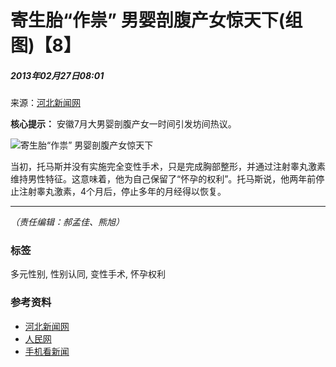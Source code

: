 # 寄生胎“作祟” 男婴剖腹产女惊天下(组图)【8】

##### 2013年02月27日08:01    
来源：[河北新闻网](http://www.hebnews.cn/)    

**核心提示：** 安徽7月大男婴剖腹产女一时间引发坊间热议。

![寄生胎“作祟” 男婴剖腹产女惊天下](http://www.people.com.cn/mediafile/pic/20130227/98/8583184305229360794.jpg)

当初，托马斯并没有实施完全变性手术，只是完成胸部整形，并通过注射睾丸激素维持男性特征。这意味着，他为自己保留了“怀孕的权利”。托马斯说，他两年前停止注射睾丸激素，4个月后，停止多年的月经得以恢复。

---

_（责任编辑：郝孟佳、熊旭）_

### 标签
多元性别, 性别认同, 变性手术, 怀孕权利

### 参考资料
- [河北新闻网](http://www.hebnews.cn/)
- [人民网](http://www.people.com.cn/)
- [手机看新闻](http://mms.people.com.cn/GB/)